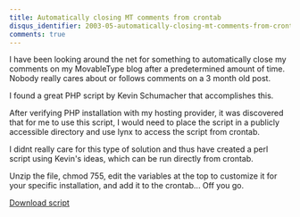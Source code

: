 ```yaml
---
title: Automatically closing MT comments from crontab
disqus_identifier: 2003-05-automatically-closing-mt-comments-from-crontab
comments: true
---
```


I have been looking around the net for something to automatically close my comments on my MovableType blog after a predetermined amount of time. Nobody really cares about or follows comments on a 3 month old post.

I found a great PHP script by Kevin Schumacher that accomplishes this.

After verifying PHP installation with my hosting provider, it was discovered that for me to use this script, I would need to place the script in a publicly accessible directory and use lynx to access the script from crontab.

I didnt really care for this type of solution and thus have created a perl script using Kevin's ideas, which can be run directly from crontab.

Unzip the file, chmod 755, edit the variables at the top to customize it for your specific installation, and add it to the crontab... Off you go.

[Download script][1]

[1]:/uploads/2003/05/closecomments.zip
